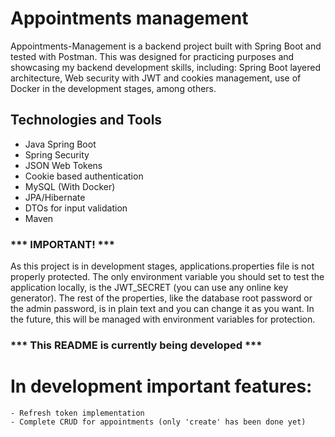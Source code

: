 # Appointments management

Appointments-Management is a backend project built with Spring Boot and tested with Postman. This was designed for practicing purposes and showcasing my backend development skills, including: Spring Boot layered architecture, Web security with JWT and cookies management, use of Docker in the development stages, among others.

## Technologies and Tools
- Java Spring Boot
- Spring Security
- JSON Web Tokens
- Cookie based authentication
- MySQL (With Docker)
- JPA/Hibernate
- DTOs for input validation
- Maven

### *** IMPORTANT! ***
As this project is in development stages, applications.properties file is not properly protected. 
The only environment variable you should set to test the application locally, is the JWT_SECRET (you can use any online key generator).
The rest of the properties, like the database root password or the admin password, is in plain text and you can change it as you want. In the future, this will be managed with environment variables for protection.


### *** This README is currently being developed ***
# In development important features:
    - Refresh token implementation
    - Complete CRUD for appointments (only 'create' has been done yet)
